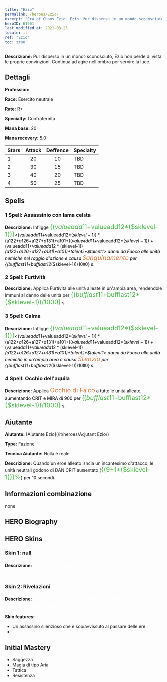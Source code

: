 ```yaml
---
title: "Ezio"
permalink: /heroes/Ezio/
excerpt: "Era of Chaos Ezio. Ezio. Pur disperso in un mondo sconosciuto, Ezio non perde di vista le proprie convinzioni. Continua ad agire nell'ombra per servire la luce."
heroID: 61901
last_modified_at: 2021-03-25
locale: it
ref: "Ezio"
toc: true
---
```

 **Descrizione:** Pur disperso in un mondo sconosciuto, Ezio non perde di vista le proprie convinzioni. Continua ad agire nell'ombra per servire la luce.
## Dettagli
 **Profession:** 

 **Race:** Esercito neutrale

 **Rate:** R+

 **Specialty:** Confraternita

 **Mana base:** 20

 **Mana recovery:** 5.0


  | Stars   |     Attack     |    Deffence    |      Specialty     |
  |---------|:---------------:|:---------------:|--------------------|
  |    1    | 20 | 10 | TBD |
  |    2    | 30 | 15 | TBD |
  |    3    | 40 | 20 | TBD |
  |    4    | 50 | 25 | TBD |

## Spells
### 1 Spell: Assassinio con lama celata
 **Descrizione:** Infligge <span style="color: #48b946;font-size:20px">{($valueadd11+$valueadd12*($sklevel-1))}</span><span style="color: black"><($valueadd11+$valueadd12*($sklevel-1))*($a122+$a126+$a127+$a131)+$a101+(($valueadd11+$valueadd12*($sklevel-1))+($valueadd11+$valueadd12*($sklevel-1))*($a122+$a126+$a127+$a131)+$a101)*$talent2+$talent1> danni da Fuoco alle unità nemiche nel raggio d'azione e causa <span style="color: #e07c44;font-size:20px">Sanguinamento</span><span style="color: black"> per {($bufflast11+$bufflast12*($sklevel-1))/1000} s.

### 2 Spell: Furtività
 **Descrizione:** Applica Furtività alle unità alleate in un'ampia area, rendendole immuni al danno delle unità per <span style="color: #48b946;font-size:20px">{($bufflast11+$bufflast12*($sklevel-1))/1000}</span><span style="color: black"> s.

### 3 Spell: Calma
 **Descrizione:** Infligge <span style="color: #48b946;font-size:20px">{($valueadd11+$valueadd12*($sklevel-1))}</span><span style="color: black"><($valueadd11+$valueadd12*($sklevel-1))*($a122+$a126+$a127+$a131)+$a101+(($valueadd11+$valueadd12*($sklevel-1))+($valueadd11+$valueadd12*($sklevel-1))*($a122+$a126+$a127+$a131)+$a101)*$talent2+$talent1> danni da Fuoco alle unità nemiche in un'ampia area e causa <span style="color: #e07c44;font-size:20px">Silenzio</span><span style="color: black"> per {($bufflast11+$bufflast12*($sklevel-1))/1000} s.

### 4 Spell: Occhio dell'aquila
 **Descrizione:** Applica <span style="color: #e07c44;font-size:20px">Occhio di Falco</span><span style="color: black"> a tutte le unità alleate, aumentando CRIT e MIRA di 900 per <span style="color: #48b946;font-size:20px">{($bufflast11+$bufflast12*($sklevel-1))/1000}</span><span style="color: black"> s.


## Aiutante

 **Aiutante:**  [Aiutante Ezio](/it/heroes/Adjutant Ezio/) 

 **Type:**  Fazione 

 **Tecnica Aiutante:**  Nulla è reale 

 **Descrizione:** Quando un eroe alleato lancia un incantesimo d'attacco, le unità neutrali godono di DAN CRIT aumentato (<span style="color: #48b946;font-size:20px">{(9+1*($sklevel-1))}%</span><span style="color: black">) per 10 secondi.

## Informazioni combinazione

  none
## HERO Biography

## HERO Skins
### Skin 1: **null**

 **Descrizione:** <span style="color: #ffffff;font-size:20px">Un personaggio misterioso giunto da un altro mondo. È un assassino senza pari.</span>


### Skin 2: **Rivelazioni**

 **Descrizione:** <span style="color: #ffffff;font-size:20px">Dopo aver visto morte e gloria in egual misura, i suoi passi non vacillano più.</span>

 **Skin features:** 

   - Un assassino silenzioso che è sopravvissuto al passare delle ere.
   - 


## Initial Mastery
   - Saggezza
   - Magia di tipo Aria
   - Tattica
   - Resistenza
